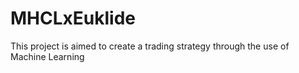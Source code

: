 # MHCLxEuklide

This project is aimed to create a trading strategy through the use of Machine Learning
